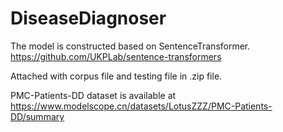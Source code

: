 # DiseaseDiagnoser

The model is constructed based on SentenceTransformer. https://github.com/UKPLab/sentence-transformers

Attached with corpus file and testing file in .zip file.

PMC-Patients-DD dataset is available at https://www.modelscope.cn/datasets/LotusZZZ/PMC-Patients-DD/summary

